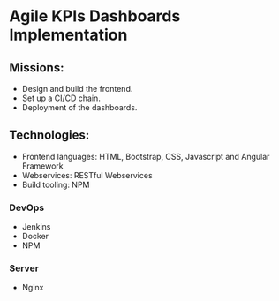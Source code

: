 # Agile KPIs Dashboards Implementation

## Missions:
- Design and build the frontend.
- Set up a CI/CD chain.
- Deployment of the dashboards.

## Technologies:
- Frontend languages: HTML, Bootstrap, CSS, Javascript and Angular Framework
- Webservices: RESTful Webservices
- Build tooling: NPM

### DevOps

- Jenkins
- Docker
- NPM

### Server

- Nginx